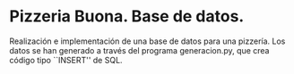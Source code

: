 # Pizzeria Buona. Base de datos.

Realización e implementación de una base de datos para una pizzería. Los datos se han generado a través del programa generacion.py, que crea código tipo ``INSERT'' de SQL.
